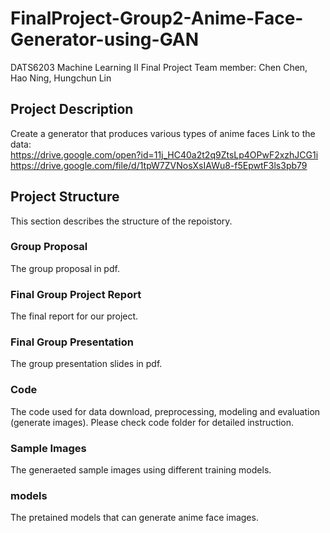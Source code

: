 # FinalProject-Group2-Anime-Face-Generator-using-GAN
DATS6203 Machine Learning II Final Project
Team member: Chen Chen, Hao Ning, Hungchun Lin

## Project Description
Create a generator that produces various types of anime faces
Link to the data:   
https://drive.google.com/open?id=11j_HC40a2t2q9ZtsLp4OPwF2xzhJCG1i   
https://drive.google.com/file/d/1tpW7ZVNosXsIAWu8-f5EpwtF3ls3pb79   

## Project Structure
This section describes the structure of the repoistory.

### Group Proposal
The group proposal in pdf. 

### Final Group Project Report
The final report for our project.

### Final Group Presentation
The group presentation slides in pdf. 

### Code
The code used for data download, preprocessing, modeling and evaluation (generate images). Please check code folder for detailed instruction.

### Sample Images
The generaeted sample images using different training models.

### models
The pretained models that can generate anime face images.
